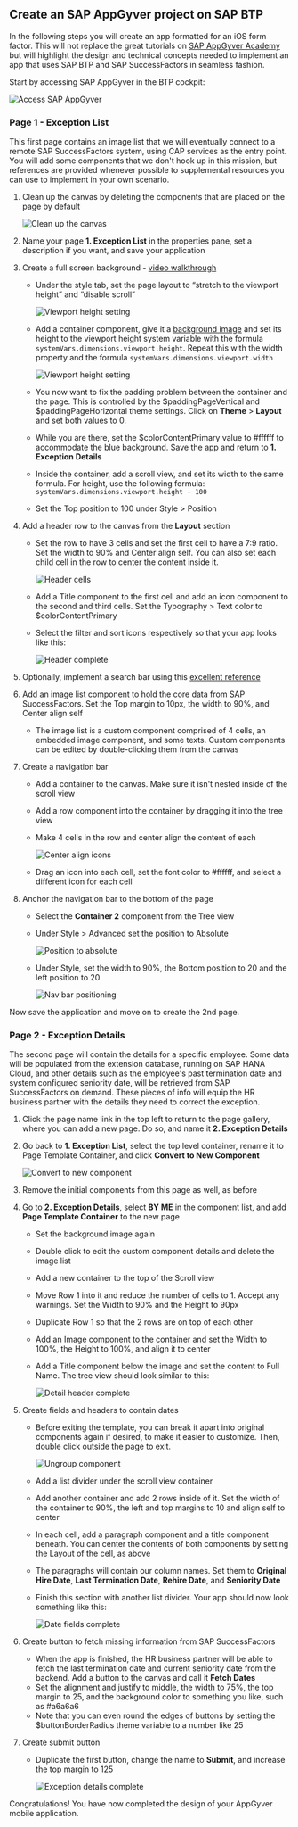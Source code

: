 ## Create an SAP AppGyver project on SAP BTP

In the following steps you will create an app formatted for an iOS form factor. This will not replace the great tutorials on [SAP AppGyver Academy](https://docs.appgyver.com/appgyver-academy) but will highlight the design and technical concepts needed to implement an app that uses SAP BTP and SAP SuccessFactors in seamless fashion.

Start by accessing SAP AppGyver in the BTP cockpit:

  ![Access SAP AppGyver](./images/0AccessSAPAppGyverFromBTP.png)

### Page 1 - Exception List

This first page contains an image list that we will eventually connect to a remote SAP SuccessFactors system, using CAP services as the entry point. You will add some components that we don't hook up in this mission, but references are provided whenever possible to supplemental resources you can use to implement in your own scenario.

1. Clean up the canvas by deleting the components that are placed on the page by default

    ![Clean up the canvas](./images/3CleanUpCanvas.png)

1. Name your page **1. Exception List** in the properties pane, set a description if you want, and save your application

1. Create a full screen background - [video walkthrough](https://docs.appgyver.com/appgyver-academy/tutorials/tutorial-articles/full-screen-background)
    - Under the style tab, set the page layout to “stretch to the viewport height” and “disable scroll”

      ![Viewport height setting](./images/5viewportheight.png)

    - Add a container component, give it a [background image](./images/4BestRun.png) and set its height to the viewport height system variable with the formula ```systemVars.dimensions.viewport.height```. Repeat this with the width property and the formula ```systemVars.dimensions.viewport.width```

      ![Viewport height setting](./images/7systemvarheightwidth.png)

    - You now want to fix the padding problem between the container and the page. This is controlled by the $paddingPageVertical and $paddingPageHorizontal theme settings. Click on **Theme** > **Layout** and set both values to 0.
    - While you are there, set the $colorContentPrimary value to #ffffff to accommodate the blue background. Save the app and return to **1. Exception Details**
    - Inside the container, add a scroll view, and set its width to the same formula. For height, use the following formula: ```systemVars.dimensions.viewport.height - 100``` 
    - Set the Top position to 100 under Style > Position

1. Add a header row to the canvas from the **Layout** section
    - Set the row to have 3 cells and set the first cell to have a 7:9 ratio. Set the width to 90% and Center align self. You can also set each child cell in the row to center the content inside it.

      ![Header cells](./images/10headercells.png)

    - Add a Title component to the first cell and add an icon component to the second and third cells. Set the Typography > Text color to $colorContentPrimary 
    - Select the filter and sort icons respectively so that your app looks like this:

      ![Header complete](./images/11headercomplete.png)

1. Optionally, implement a search bar using this [excellent reference](https://docs.appgyver.com/appgyver-academy/tutorials/power-ups/power-up-search-bar-with-sugggestions)

1. Add an image list component to hold the core data from SAP SuccessFactors. Set the Top margin to 10px, the width to 90%, and Center align self
    - The image list is a custom component comprised of 4 cells, an embedded image component, and some texts. Custom components can be edited by double-clicking them from the canvas

1. Create a navigation bar
    - Add a container to the canvas. Make sure it isn't nested inside of the scroll view
    - Add a row component into the container by dragging it into the tree view
    - Make 4 cells in the row and center align the content of each

        ![Center align icons](./images/12centeralignnav.png)

    - Drag an icon into each cell, set the font color to #ffffff, and select a different icon for each cell
1. Anchor the navigation bar to the bottom of the page
    - Select the **Container 2** component from the Tree view
    - Under Style > Advanced set the position to Absolute

        ![Position to absolute](./images/12anchorabsolute.png)

    - Under Style, set the width to 90%, the Bottom position to 20 and the left position to 20

        ![Nav bar positioning](./images/12navbarcomplete.png)

Now save the application and move on to create the 2nd page.

### Page 2 - Exception Details

The second page will contain the details for a specific employee. Some data will be populated from the extension database, running on SAP HANA Cloud, and other details such as the employee's past termination date and system configured seniority date, will be retrieved from SAP SuccessFactors on demand. These pieces of info will equip the HR business partner with the details they need to correct the exception.

1. Click the page name link in the top left to return to the page gallery, where you can add a new page. Do so, and name it **2. Exception Details**
1. Go back to **1. Exception List**, select the top level container, rename it to Page Template Container, and click **Convert to New Component**

    ![Convert to new component](./images/2.1TemplateComponent.png)

1. Remove the initial components from this page as well, as before
1. Go to **2. Exception Details**, select **BY ME** in the component list, and add **Page Template Container** to the new page
    - Set the background image again
    - Double click to edit the custom component details and delete the image list
    - Add a new container to the top of the Scroll view
    - Move Row 1 into it and reduce the number of cells to 1. Accept any warnings. Set the Width to 90% and the Height to 90px
    - Duplicate Row 1 so that the 2 rows are on top of each other
    - Add an Image component to the container and set the Width to 100%, the Height to 100%, and align it to center
    - Add a Title component below the image and set the content to Full Name. The tree view should look similar to this:

        ![Detail header complete](./images/2.4TitleComplete.png)

1. Create fields and headers to contain dates
    - Before exiting the template, you can break it apart into original components again if desired, to make it easier to customize. Then, double click outside the page to exit.

        ![Ungroup component](./images/2.5UngroupComponent.png)

    - Add a list divider under the scroll view container
    - Add another container and add 2 rows inside of it. Set the width of the container to 90%, the left and top margins to 10 and align self to center
    - In each cell, add a paragraph component and a title component beneath. You can center the contents of both components by setting the Layout of the cell, as above
    - The paragraphs will contain our column names. Set them to **Original Hire Date**, **Last Termination Date**, **Rehire Date**, and **Seniority Date**
    - Finish this section with another list divider. Your app should now look something like this:

        ![Date fields complete](./images/2.6FinishDateFields.png)

1. Create button to fetch missing information from SAP SuccessFactors
    - When the app is finished, the HR business partner will be able to fetch the last termination date and current seniority date from the backend. Add a button to the canvas and call it **Fetch Dates**
    - Set the alignment and justify to middle, the width to 75%, the top margin to 25, and the background color to something you like, such as #a6a6a6
    - Note that you can even round the edges of buttons by setting the $buttonBorderRadius theme variable to a number like 25
1. Create submit button
    - Duplicate the first button, change the name to **Submit**, and increase the top margin to 125

        ![Exception details complete](./images/2.7FinishExceptionDetails.png)

Congratulations! You have now completed the design of your AppGyver mobile application.

